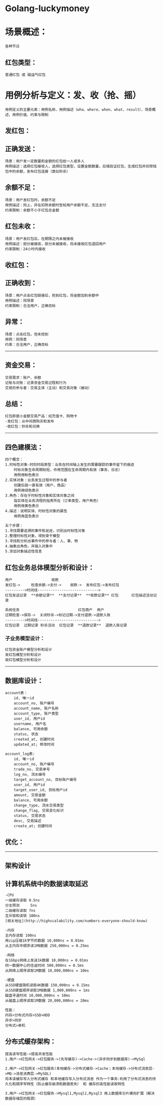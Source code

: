 # Golang-luckymoney
# 场景概述：
    各种节日
## 红包类型：
    普通红包 或 碰运气红包
# 用例分析与定义：发、收（抢、摇）
    用例定义的主要元素：用例名称、用例描述（who、where、when、what、result）、场景概述、用例价值、约束与限制

## 发红包：
## 正确发送：
    场景：用户发一定数量和金额的红包给一人或多人
    用例描述：选择红包接收人，选择红包类型，设置金额数量，后端验证红包，生成红包并扣除钱包中的余额，发布红包连接（类似秒杀）
## 余额不足：
    场景：用户发红包时，余额不足
    用例描述：同上，并在扣除余额时告知用户余额不足，无法支付
    约束限制：余额不小于红包总金额
## 红包未收：
    场景：用户发红包后，在期限之内未被接收
    用例描述：部分被接收，部分未被接收，将未接收红包退回用户
    约束限制：24小时内接收 

## 收红包：
## 正确收到：
    场景：用户点击红包链接后，抢到红包，将金额加到余额中
    用例描述：同场景
    约束限制：合法用户，正确目标
## 异常：
    场景：点击红包，但未抢到
    用例：同场景
    约束：合法用户，正确目标   
***
## 资金交易：
    交易需求：账户、余额 
    记账与对账：记录资金交易过程和行为
    交易的参与者：交易主体（主动）和交易对象（被动）

## 总结：
    红包即是小金额交易产品：如充值卡、购物卡
    -发红包：从中间商购买和发布
    -收红包：秒杀和兑换
***

## 四色建模法：
    四个概念：
    1.时标性对象-时刻时段原型：业务在时间轴上发生的需要跟踪的事件留下的痕迹
        时标对象生命周期较短，作用范围在生命周期内有效（事务、日志）
        用例用粉色表示
    2.实体对象：业务发生过程中的参与者
        创建后就一直有效（用户、商品）
        用例用绿色表示
    3.角色：存在于时标性对象和实体对象之间
        指实体在业务流程的指责所在（订单类型，用户角色）
        用例用黄色表示
    4.描述：说明实体、时标性对象的属性
        用例用蓝色表示
        
    五个步骤：
    1.寻找需要追溯的事件和足迹，识别出时标性对象
    2.整理时标性对象，得到骨干模型
    3.寻找和分析出事件中的参与者：人、事、物
    4.抽象出角色，并插入对象中
    5.添加对象描述性信息

## 红包业务总体模型分析和设计：

    用户                  收款
    发红包->     检查余额->支付->    收款->  发布红包->发布红包
    --------->时间线---------------------------->
    红包发送记录  **余额记录**  **支付记录**  **收款记录** 红包      红包描述活动记录

    系统任务                           红包商户  用户
    过期检查->保存->  关闭秒杀->标记过期->支付退款->退款入账
    --------->时间线---------------------------->
    红包记录  过期记录 秒杀活动  红包记录  **退款记录**  退款入账记录
    
    
### 子业务模型设计：
    红包资金账户模型分析和设计
    发红包模型分析和设计
    收红包模型分析和设计
    
***
## 数据库设计：
    account表：
        id, 唯一id
        account_no, 账户编号
        account_name, 账户名称
        account_type, 账户类型
        user_id, 用户id
        username, 用户名
        balance, 可用余额
        status, 状态
        created_at, 创建时间
        updated_at; 修改时间
        
    account_log表:
        id, 唯一id
        account_no, 账户编号
        trade_no, 交易单号
        log_no, 流水编号
        target_account_no, 目标账户编号
        user_id, 用户id
        target_user_id, 目标用户id
        amount, 交易金额
        balance, 可用余额
        change_type, 流水交易类型
        change_flag, 交易变化标识
        status, 交易状态
        desc, 交易描述
        create_at; 创建时间
        
## 优化：

***
## 架构设计

## 计算机系统中的数据读取延迟
    -CPU
    一级缓存读取 0.5ns
    分支预测     5ns
    二级缓存读取 7ns
    互斥锁和读锁 100ns
    [相关地址](http://highscalability.com/numbers-everyone-should-know)
    
    -内存
    主内存读取 100ns
    用zip压缩1k字节的数据 10,000ns = 0.01ms
    从主内存中顺序读1MB数据 250,000ns = 0.25ms
    
    -网络
    在1Gbps网络上发送1k数据 10,000ns = 0.01ms
    同一数据中心的往返时间 500,000ns = 0.5ms
    从网络上顺序读取1M数据 10,000,000ns = 10ms
    
    -硬盘
    从SSD硬盘随机读取4K数据 150,000ns = 0.15ms
    从SSD硬盘顺序读取1MB数据 1,000,000ns = 1ms
    磁盘寻道时间 10,000,000ns = 10ms
    从磁盘上顺序读取1M数据 20,000,000ns = 20ms
    
    性能：
    内存>分布式内存>SSD>HDD
    异步>同步
    分布式>单机
    
## 分布式缓存架构：
    提高读写性能->提高并发性能
    1.用户->红包网关->红包服务->(先写缓存)->Cache->(异步同步到数据库)->MySql
    
    2.用户->红包网关->红包服务(本地缓存->分布式缓存->Cache；本地缓存->分布式消息层->MQ->消息消费层->MySQL)
    将本读缓存写入分布式缓存 和本地缓存写入分布式消息 作为一个事务:利用了分布式消息的持久化和顺序写特性（防止缓存崩溃和数据丢失） 和 缓存的高性能读取特性 
    
    3.用户->红包网关->红包服务->Mysql1,Mysql2,Mysql3 用上数据库分片横向扩展（解决数据存储层的瓶颈）